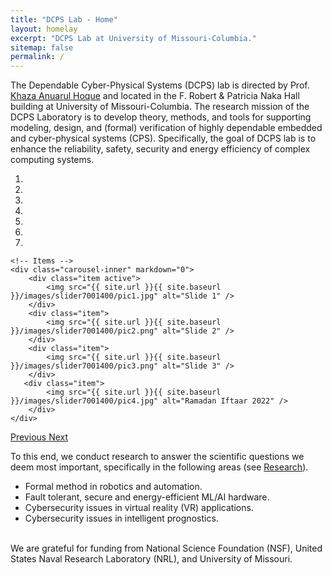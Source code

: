 ```yaml
---
title: "DCPS Lab - Home"
layout: homelay
excerpt: "DCPS Lab at University of Missouri-Columbia."
sitemap: false
permalink: /
---
```


The Dependable Cyber-Physical Systems (DCPS) lab is directed by Prof. [Khaza Anuarul Hoque](https://www.kahoque.com) and located in the F. Robert & Patricia Naka Hall building at University of Missouri-Columbia. The research mission of the DCPS Laboratory is to develop theory, methods, and tools for supporting modeling, design, and (formal) verification of highly dependable embedded and cyber-physical systems (CPS). Specifically, the goal of DCPS lab is to enhance the reliability, safety, security and energy efficiency of complex computing systems.


<div markdown="0" id="carousel" class="carousel slide" data-ride="carousel" data-interval="4000" data-pause="hover" >
    <!-- Menu -->
    <ol class="carousel-indicators">
        <li data-target="#carousel" data-slide-to="0" class="active"></li>
        <li data-target="#carousel" data-slide-to="1"></li>
        <li data-target="#carousel" data-slide-to="2"></li>
        <li data-target="#carousel" data-slide-to="3"></li>
        <li data-target="#carousel" data-slide-to="4"></li>
        <li data-target="#carousel" data-slide-to="5"></li>
        <li data-target="#carousel" data-slide-to="6"></li>
    </ol>

    <!-- Items -->
    <div class="carousel-inner" markdown="0">
        <div class="item active">
            <img src="{{ site.url }}{{ site.baseurl }}/images/slider7001400/pic1.jpg" alt="Slide 1" />
        </div>
        <div class="item">
            <img src="{{ site.url }}{{ site.baseurl }}/images/slider7001400/pic2.png" alt="Slide 2" />
        </div>
        <div class="item">
            <img src="{{ site.url }}{{ site.baseurl }}/images/slider7001400/pic3.png" alt="Slide 3" />
        </div>
       <div class="item">
            <img src="{{ site.url }}{{ site.baseurl }}/images/slider7001400/pic4.jpg" alt="Ramadan Iftaar 2022" />
        </div>
    </div>
  <a class="left carousel-control" href="#carousel" role="button" data-slide="prev">
    <span class="glyphicon glyphicon-chevron-left" aria-hidden="true"></span>
    <span class="sr-only">Previous</span>
  </a>
  <a class="right carousel-control" href="#carousel" role="button" data-slide="next">
    <span class="glyphicon glyphicon-chevron-right" aria-hidden="true"></span>
    <span class="sr-only">Next</span>
  </a>
</div>




To this end, we conduct research to answer the scientific questions we deem most important, specifically in the following areas (see [Research](research)).

<ul style="list-style-type:disc;">
<li>Formal method in robotics and automation.</li>
<li>Fault tolerant, secure and energy-efficient ML/AI hardware. </li>    
<li>Cybersecurity issues in virtual reality (VR) applications.</li>
<li>Cybersecurity issues in intelligent prognostics.  </li>    
</ul>


<br> We are grateful for funding from National Science Foundation (NSF), United States Naval Research Laboratory (NRL), and University of Missouri.

